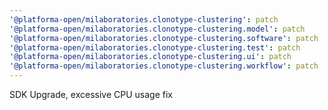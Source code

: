 ```yaml
---
'@platforma-open/milaboratories.clonotype-clustering': patch
'@platforma-open/milaboratories.clonotype-clustering.model': patch
'@platforma-open/milaboratories.clonotype-clustering.software': patch
'@platforma-open/milaboratories.clonotype-clustering.test': patch
'@platforma-open/milaboratories.clonotype-clustering.ui': patch
'@platforma-open/milaboratories.clonotype-clustering.workflow': patch
---
```


SDK Upgrade, excessive CPU usage fix
